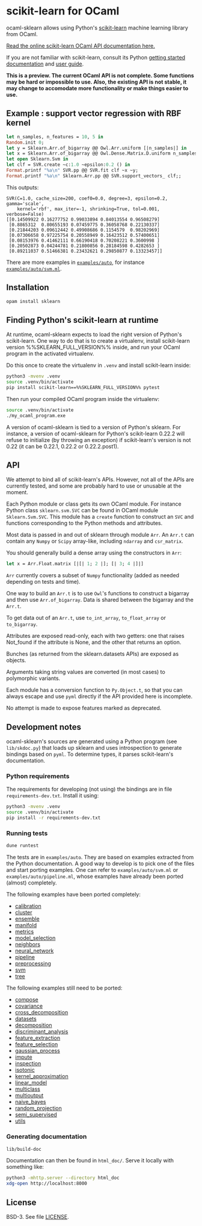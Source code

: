 # scikit-learn for OCaml

ocaml-sklearn allows using Python's
[scikit-learn](https://scikit-learn.org/) machine learning library
from OCaml.

[Read the online scikit-learn OCaml API documentation
here.](https://lehy.github.io/ocaml-sklearn/)

If you are not familiar with scikit-learn, consult its Python [getting
started documentation](https://scikit-learn.org/stable/getting_started.html)
and [user guide](https://scikit-learn.org/stable/user_guide.html).

**This is a preview. The current OCaml API is not complete. Some functions may be hard or
impossible to use. Also, the existing API is not stable, it may change
to accomodate more functionality or make things easier to use.**

## Example : support vector regression with RBF kernel

```ocaml
let n_samples, n_features = 10, 5 in
Random.init 0;
let y = Sklearn.Arr.of_bigarray @@ Owl.Arr.uniform [|n_samples|] in
let x = Sklearn.Arr.of_bigarray @@ Owl.Dense.Matrix.D.uniform n_samples n_features in
let open Sklearn.Svm in
let clf = SVR.create ~c:1.0 ~epsilon:0.2 () in
Format.printf "%a\n" SVR.pp @@ SVR.fit clf ~x ~y;
Format.printf "%a\n" Sklearn.Arr.pp @@ SVR.support_vectors_ clf;;
```

This outputs:
```
SVR(C=1.0, cache_size=200, coef0=0.0, degree=3, epsilon=0.2, gamma='scale',
    kernel='rbf', max_iter=-1, shrinking=True, tol=0.001, verbose=False)
[[0.14509922 0.16277752 0.99033894 0.84013554 0.96508279]
 [0.8865312  0.80655193 0.07459775 0.36058768 0.22130337]
 [0.21844203 0.09612442 0.49908686 0.1154579  0.98202969]
 [0.07306658 0.97225754 0.20558949 0.16423512 0.57400651]
 [0.08153976 0.41462111 0.66190418 0.70208221 0.3600998 ]
 [0.20502873 0.04244781 0.21800856 0.28184598 0.4282653 ]
 [0.89211037 0.51466381 0.23432621 0.29850877 0.13323457]]
```

There are more examples in
[`examples/auto`](https://github.com/lehy/ocaml-sklearn/blob/master/examples/auto/),
for instance
[`examples/auto/svm.ml`](https://github.com/lehy/ocaml-sklearn/blob/master/examples/auto/svm.ml).

## Installation

~~~sh
opam install sklearn
~~~

## Finding Python's scikit-learn at runtime

At runtime, ocaml-sklearn expects to load the right version of
Python's scikit-learn. One way to do that is to create a virtualenv,
install scikit-learn version %%SKLEARN_FULL_VERSION%% inside, and run
your OCaml program in the activated virtualenv.

Do this once to create the virtualenv in `.venv` and install
scikit-learn inside:

```sh
python3 -mvenv .venv
source .venv/bin/activate
pip install scikit-learn==%%SKLEARN_FULL_VERSION%% pytest
```

Then run your compiled OCaml program inside the virtualenv:

```sh
source .venv/bin/activate
./my_ocaml_program.exe
```

A version of ocaml-sklearn is tied to a version of Python's
sklearn. For instance, a version of ocaml-sklearn for Python's
scikit-learn 0.22.2 will refuse to initialize (by throwing an
exception) if scikit-learn's version is not 0.22 (it can be 0.22.1,
0.22.2 or 0.22.2.post1).

## API

We attempt to bind all of scikit-learn's APIs. However, not all of the
APIs are currently tested, and some are probably hard to use or
unusable at the moment.

Each Python module or class gets its own OCaml module. For instance
Python class `sklearn.svm.SVC` can be found in OCaml module
`Sklearn.Svm.SVC`. This module has a `create` function to construct an
`SVC` and functions corresponding to the Python methods and
attributes.

Most data is passed in and out of sklearn through module `Arr`. An
`Arr.t` can contain any `Numpy` or `Scipy` array-like, including
`ndarray` and `csr_matrix`.

You should generally build a dense array using the constructors in `Arr`:

~~~ocaml
let x = Arr.Float.matrix [|[| 1; 2 |]; [| 3; 4 |]|]
~~~

`Arr` currently covers a subset of `Numpy` functionality (added as
needed depending on tests and time).

One way to build an `Arr.t` is to use `Owl`'s functions to construct a
bigarray and then use `Arr.of_bigarray`. Data is shared between the
bigarray and the `Arr.t`.

To get data out of an `Arr.t`, use `to_int_array`, `to_float_array` or
`to_bigarray`.

Attributes are exposed read-only, each with two getters: one that
raises Not_found if the attribute is None, and the other that returns
an option.

Bunches (as returned from the sklearn.datasets APIs) are exposed as
objects.

Arguments taking string values are converted (in most cases) to
polymorphic variants.

Each module has a conversion function to `Py.Object.t`, so that you
can always escape and use `pyml` directly if the API provided here is
incomplete.

No attempt is made to expose features marked as deprecated.

## Development notes

ocaml-sklearn's sources are generated using a Python program (see
`lib/skdoc.py`) that loads up sklearn and uses introspection to
generate bindings based on `pyml`. To determine types, it parses
scikit-learn's documentation.

### Python requirements

The requirements for developing (not using) the bindings are in file
`requirements-dev.txt`. Install it using:

~~~sh
python3 -mvenv .venv
source .venv/bin/activate
pip install -r requirements-dev.txt
~~~

### Running tests

~~~sh
dune runtest
~~~

The tests are in `examples/auto`. They are based on examples extracted
from the Python documentation. A good way to develop is to pick one of
the files and start porting examples. One can refer to
`examples/auto/svm.ml` or `examples/auto/pipeline.ml`, whose examples
have already been ported (almost) completely.

The following examples have been ported completely:
- [calibration](https://github.com/lehy/ocaml-sklearn/blob/master/examples/auto/calibration.ml)
- [cluster](https://github.com/lehy/ocaml-sklearn/blob/master/examples/auto/cluster.ml)
- [ensemble](https://github.com/lehy/ocaml-sklearn/blob/master/examples/auto/ensemble.ml)
- [manifold](https://github.com/lehy/ocaml-sklearn/blob/master/examples/auto/manifold.ml)
- [metrics](https://github.com/lehy/ocaml-sklearn/blob/master/examples/auto/metrics.ml)
- [model_selection](https://github.com/lehy/ocaml-sklearn/blob/master/examples/auto/model_selection.ml)
- [neighbors](https://github.com/lehy/ocaml-sklearn/blob/master/examples/auto/neighbors.ml)
- [neural_network](https://github.com/lehy/ocaml-sklearn/blob/master/examples/auto/neural_network.ml)
- [pipeline](https://github.com/lehy/ocaml-sklearn/blob/master/examples/auto/pipeline.ml)
- [preprocessing](https://github.com/lehy/ocaml-sklearn/blob/master/examples/auto/preprocessing.ml)
- [svm](https://github.com/lehy/ocaml-sklearn/blob/master/examples/auto/svm.ml)
- [tree](https://github.com/lehy/ocaml-sklearn/blob/master/examples/auto/tree.ml)

The following examples still need to be ported:
- [compose](https://github.com/lehy/ocaml-sklearn/blob/master/examples/auto/compose.ml)
- [covariance](https://github.com/lehy/ocaml-sklearn/blob/master/examples/auto/covariance.ml)
- [cross_decomposition](https://github.com/lehy/ocaml-sklearn/blob/master/examples/auto/cross_decomposition.ml)
- [datasets](https://github.com/lehy/ocaml-sklearn/blob/master/examples/auto/datasets.ml)
- [decomposition](https://github.com/lehy/ocaml-sklearn/blob/master/examples/auto/decomposition.ml)
- [discriminant_analysis](https://github.com/lehy/ocaml-sklearn/blob/master/examples/auto/discriminant_analysis.ml)
- [feature_extraction](https://github.com/lehy/ocaml-sklearn/blob/master/examples/auto/feature_extraction.ml)
- [feature_selection](https://github.com/lehy/ocaml-sklearn/blob/master/examples/auto/feature_selection.ml)
- [gaussian_process](https://github.com/lehy/ocaml-sklearn/blob/master/examples/auto/gaussian_process.ml)
- [impute](https://github.com/lehy/ocaml-sklearn/blob/master/examples/auto/impute.ml)
- [inspection](https://github.com/lehy/ocaml-sklearn/blob/master/examples/auto/inspection.ml)
- [isotonic](https://github.com/lehy/ocaml-sklearn/blob/master/examples/auto/isotonic.ml)
- [kernel_approximation](https://github.com/lehy/ocaml-sklearn/blob/master/examples/auto/kernel_approximation.ml)
- [linear_model](https://github.com/lehy/ocaml-sklearn/blob/master/examples/auto/linear_model.ml)
- [multiclass](https://github.com/lehy/ocaml-sklearn/blob/master/examples/auto/multiclass.ml)
- [multioutput](https://github.com/lehy/ocaml-sklearn/blob/master/examples/auto/multioutput.ml)
- [naive_bayes](https://github.com/lehy/ocaml-sklearn/blob/master/examples/auto/naive_bayes.ml)
- [random_projection](https://github.com/lehy/ocaml-sklearn/blob/master/examples/auto/random_projection.ml)
- [semi_supervised](https://github.com/lehy/ocaml-sklearn/blob/master/examples/auto/semi_supervised.ml)
- [utils](https://github.com/lehy/ocaml-sklearn/blob/master/examples/auto/utils.ml)

### Generating documentation

~~~sh
lib/build-doc
~~~

Documentation can then be found in `html_doc/`. Serve
it locally with something like:

~~~sh
python3 -mhttp.server --directory html_doc
xdg-open http://localhost:8000
~~~

## License

BSD-3. See file [LICENSE](LICENSE).
